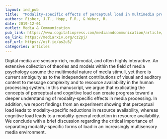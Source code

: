 ```yaml
---
layout: ind_pub
title:  "Modality-specific effects of perceptual load in multimedia processing"
authors: Fisher, J.T., Hopp, F.R., & Weber, R.
date: 2019-12-01
outlet: Media & Communication
pub_link: https://www.cogitatiopress.com/mediaandcommunication/article/view/2388 
oa_link: https://mediarxiv.org/cz2pj/
osf_url: https://osf.io/as2u5/
categories: articles
---
```


Digital media are sensory-rich, multimodal, and often highly interactive. An extensive collection of theories and models within the ﬁeld of media psychology assume the multimodal nature of media stimuli, yet there is current ambiguity as to the independent contributions of visual and auditory content to message complexity and to resource availability in the human processing system. In this manuscript, we argue that explicating the concepts of perceptual and cognitive load can create progress toward a deeper understanding of modality-speciﬁc effects in media processing. In addition, we report ﬁndings from an experiment showing that perceptual load leads to modality-speciﬁc reductions in resource availability, whereas cognitive load leads to a modality-general reduction in resource availability. We conclude with a brief discussion regarding the critical importance of separating modality-speciﬁc forms of load in an increasingly multisensory media environment.